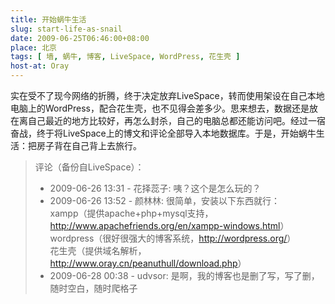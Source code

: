 ```yaml
---
title: 开始蜗牛生活
slug: start-life-as-snail
date: 2009-06-25T06:46:00+08:00
place: 北京
tags: [ 墙, 蜗牛, 博客, LiveSpace, WordPress, 花生壳 ]
host-at: Oray
---
```

实在受不了现今网络的折腾，终于决定放弃LiveSpace，转而使用架设在自己本地电脑上的WordPress，配合花生壳，也不见得会差多少。思来想去，数据还是放在离自己最近的地方比较好，再怎么封杀，自己的电脑总都还能访问吧。经过一宿奋战，终于将LiveSpace上的博文和评论全部导入本地数据库。于是，开始蜗牛生活：把房子背在自己背上去旅行。

> 评论（备份自LiveSpace）：
> 
> * 2009-06-26 13:31 - 花择蕊子: 咦？这个是怎么玩的？
> * 2009-06-26 13:52 - 颜林林: 很简单，安装以下东西就行：<br>
> xampp（提供apache+php+mysql支持，<http://www.apachefriends.org/en/xampp-windows.html>）<br>
> wordpress（很好很强大的博客系统，<http://wordpress.org/>）<br>
> 花生壳（提供域名解析，<http://www.oray.cn/peanuthull/download.php>）
> * 2009-06-28 00:38 - udvsor: 是啊，我的博客也是删了写，写了删，随时空白，随时爬格子
